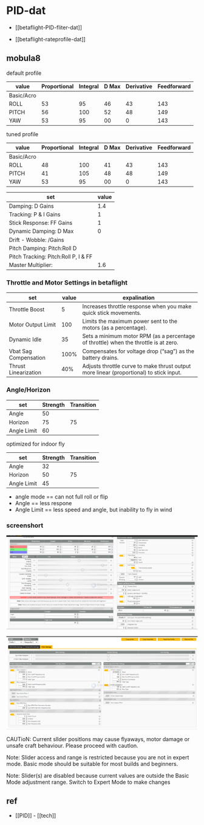 
# PID-dat

- [[betaflight-PID-fliter-dat]]

- [[betaflight-rateprofile-dat]]

## mobula8 

default profile 

| value      | Proportional | Integral | D Max | Derivative | Feedforward |
| ---------- | ------------ | -------- | ----- | ---------- | ----------- |
| Basic/Acro |              |          |       |            |             |
| ROLL       | 53           | 95       | 46    | 43         | 143         |
| PITCH      | 56           | 100      | 52    | 48         | 149         |
| YAW        | 53           | 95       | 00    | 0          | 143         |


tuned profile 

| value      | Proportional | Integral | D Max | Derivative | Feedforward |
| ---------- | ------------ | -------- | ----- | ---------- | ----------- |
| Basic/Acro |              |          |       |            |             |
| ROLL       | 48           | 100      | 41    | 43         | 143         |
| PITCH      | 41           | 105      | 48    | 48         | 149         |
| YAW        | 53           | 95       | 00    | 0          | 143         |

| set                                  | value |
| ------------------------------------ | ----- |
| Damping: D Gains                     | 1.4   |
| Tracking: P & I Gains                | 1     |
| Stick Response: FF Gains             | 1     |
| Dynamic Damping: D Max               | 0     |
| Drift - Wobble: /Gains               |       |
| Pitch Damping: Pitch:Roll D          |       |
| Pitch Tracking: Pitch:Roll P, I & FF |       |
| Master Multiplier:                   | 1.6   |



### Throttle and Motor Settings in betaflight

| set                   | value | expalination                                                                            |
| --------------------- | ----- | --------------------------------------------------------------------------------------- |
| Throttle Boost        | 5     | Increases throttle response when you make quick stick movements.                        |
| Motor Output Limit    | 100   | Limits the maximum power sent to the motors (as a percentage).                          |
| Dynamic Idle          | 35    | Sets a minimum motor RPM (as a percentage of throttle) when the throttle is at zero.    |
| Vbat Sag Compensation | 100%  | Compensates for voltage drop (“sag”) as the battery drains.                             |
| Thrust Linearization  | 40%   | Adjusts throttle curve to make thrust output more linear (proportional) to stick input. |



### Angle/Horizon

| set         | Strength | Transition |
| ----------- | -------- | ---------- |
| Angle       | 50       |            |
| Horizon     | 75       | 75         |
| Angle Limit | 60       |            |

optimized for indoor fly 

| set         | Strength | Transition |
| ----------- | -------- | ---------- |
| Angle       | 32       |            |
| Horizon     | 50       | 75         |
| Angle Limit | 45       |            |

- angle mode == can not full roll or flip 
- Angle == less respone 
- Angle Limit == less speed and angle, but inability to fly in wind

### screenshort 

![](2025-09-03-14-41-34.png)


![](2025-09-03-14-45-29.png)



CAUTioN: Current sllder positlons may cause flyaways, motor damage or unsafe craft behaviour. Please proceed with cautlon.

Note: Slider access and range is restricted because you are not in expert mode. Basic mode should be suitable for most builds and beginners.

Note: Slider(s) are disabled because current values are outside the Basic Mode adjustment range. Switch to Expert Mode to make changes



## ref 

- [[PID]] - [[tech]]